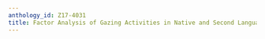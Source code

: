 ```yaml
---
anthology_id: Z17-4031
title: Factor Analysis of Gazing Activities in Native and Second Language Conversations
---
```

